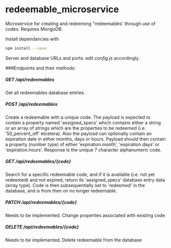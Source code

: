 # redeemable_microservice
Microservice for creating and redeeming "redeemables' through use of codes. Requires MongoDB.

Install dependancies with
```bash
npm install --save
```

Server and database URLs and ports: edit *config.js* accordingly.

###Endpoints and their methods:

##### GET /api/redeemables

Get all redeemables database entries.

##### POST /api/redeemables

Create a redeemable with a unique code. The payload is expected to contain a property named 'assigned_specs' which contains either a string or an array of strings which are the properties to be redeemed (i.e. '50_percent_off' etcetera).
Also the payload can optionally contain an expiration date in either months, days or hours. Payload should then contain a property (number type) of either 'expiration.month', 'expiration.days' or 'expiration.hours'. Response is the unique 7 character alphanumeric code.

##### GET /api/redeemables/{code}

Search for a specific redeemable code, and if it is available (i.e. not yet redeemed) and not expired, return its 'assigned_specs' database entry data (array type). Code is then subsequentially set to 'redeemed' in the database, and is from then on no longer redeemable.

##### PATCH /api/redeemables/{code}

Needs to be implemented. Change properties associated with existing code

##### DELETE /api/redeemables/{code}

Needs to be implemented. Delete redeemable from the database
